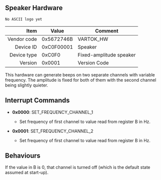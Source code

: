 Speaker Hardware
----

```
No ASCII logo yet
```

|     Item       |   Value    |   Comment
| -------------: | ---------- | ----------------
|    Vendor code | 0x5672746B | VARTOK_HW
|      Device ID | 0xC0F00001 | Speaker
|    Device type | 0xC0F0     | Fixed-amplitude speaker
|        Version | 0x0001     | Version Code

This hardware can generate beeps on two separate channels with variable frequency. The amplitude is fixed for both of them with the second channel being slightly quieter.

Interrupt Commands
----

- **0x0000**: SET_FREQUENCY_CHANNEL_1
    - Set frequency of first channel to value read from register B in Hz.

- **0x0001**: SET_FREQUENCY_CHANNEL_2
    - Set frequency of first channel to value read from register B in Hz.

Behaviours
----
If the value in B is 0, that channel is turned off (which is the default state assumed at start-up).
